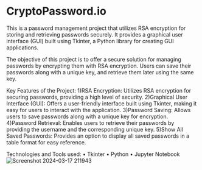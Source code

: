 # CryptoPassword.io
This is a password management project that utilizes RSA encryption for storing and retrieving passwords securely. It provides a graphical user interface (GUI) built using Tkinter, a Python library for creating GUI applications.

The objective of this project is to offer a secure solution for managing passwords by encrypting them with RSA encryption. Users can save their passwords along with a unique key, and retrieve them later using the same key.

Key Features of the Project:
1)RSA Encryption: Utilizes RSA encryption for securing passwords, providing a high level of security.
2)Graphical User Interface (GUI): Offers a user-friendly interface built using Tkinter, making it easy for users to interact with the application.
3)Password Saving: Allows users to save passwords along with a unique key for encryption.
4)Password Retrieval: Enables users to retrieve their passwords by providing the username and the corresponding unique key.
5)Show All Saved Passwords: Provides an option to display all saved passwords in a table format for easy reference.

Technologies and Tools used:
• Tkinter
• Python
• Jupyter Notebook
![Screenshot 2024-03-17 211943](https://github.com/ykhan2476/CryptoPassword.io/assets/113904335/c27dda1b-ef1b-48aa-a6e1-b343d4fea6d6)



